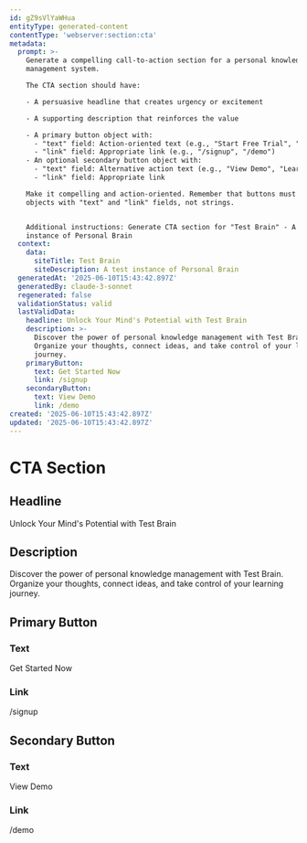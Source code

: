 ```yaml
---
id: gZ9sVlYaWHua
entityType: generated-content
contentType: 'webserver:section:cta'
metadata:
  prompt: >-
    Generate a compelling call-to-action section for a personal knowledge
    management system.

    The CTA section should have:

    - A persuasive headline that creates urgency or excitement

    - A supporting description that reinforces the value

    - A primary button object with:
      - "text" field: Action-oriented text (e.g., "Start Free Trial", "Get Started Now")
      - "link" field: Appropriate link (e.g., "/signup", "/demo")
    - An optional secondary button object with:
      - "text" field: Alternative action text (e.g., "View Demo", "Learn More")
      - "link" field: Appropriate link

    Make it compelling and action-oriented. Remember that buttons must be
    objects with "text" and "link" fields, not strings.


    Additional instructions: Generate CTA section for "Test Brain" - A test
    instance of Personal Brain
  context:
    data:
      siteTitle: Test Brain
      siteDescription: A test instance of Personal Brain
  generatedAt: '2025-06-10T15:43:42.897Z'
  generatedBy: claude-3-sonnet
  regenerated: false
  validationStatus: valid
  lastValidData:
    headline: Unlock Your Mind's Potential with Test Brain
    description: >-
      Discover the power of personal knowledge management with Test Brain.
      Organize your thoughts, connect ideas, and take control of your learning
      journey.
    primaryButton:
      text: Get Started Now
      link: /signup
    secondaryButton:
      text: View Demo
      link: /demo
created: '2025-06-10T15:43:42.897Z'
updated: '2025-06-10T15:43:42.897Z'
---
```

# CTA Section

## Headline
Unlock Your Mind's Potential with Test Brain

## Description
Discover the power of personal knowledge management with Test Brain. Organize your thoughts, connect ideas, and take control of your learning journey.

## Primary Button
### Text
Get Started Now

### Link
/signup

## Secondary Button
### Text
View Demo

### Link
/demo
